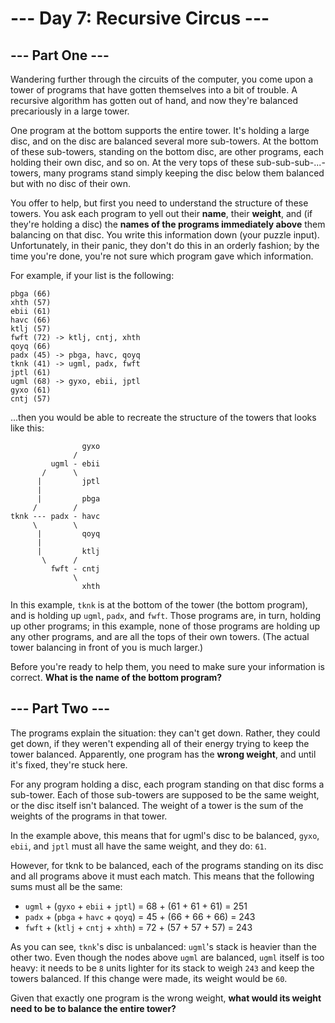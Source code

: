 # --- Day 7: Recursive Circus ---

## --- Part One ---

Wandering further through the circuits of the computer, you come upon a tower of programs that have gotten themselves
into a bit of trouble. A recursive algorithm has gotten out of hand, and now they're balanced precariously in a large
tower.

One program at the bottom supports the entire tower. It's holding a large disc, and on the disc are balanced several
more sub-towers. At the bottom of these sub-towers, standing on the bottom disc, are other programs, each holding their
own disc, and so on. At the very tops of these sub-sub-sub-...-towers, many programs stand simply keeping the disc below
them balanced but with no disc of their own.

You offer to help, but first you need to understand the structure of these towers. You ask each program to yell out
their **name**, their **weight**, and (if they're holding a disc) the **names of the programs immediately above** them
balancing on that disc. You write this information down (your puzzle input). Unfortunately, in their panic, they don't
do this in an orderly fashion; by the time you're done, you're not sure which program gave which information.

For example, if your list is the following:

```
pbga (66)
xhth (57)
ebii (61)
havc (66)
ktlj (57)
fwft (72) -> ktlj, cntj, xhth
qoyq (66)
padx (45) -> pbga, havc, qoyq
tknk (41) -> ugml, padx, fwft
jptl (61)
ugml (68) -> gyxo, ebii, jptl
gyxo (61)
cntj (57)
```

...then you would be able to recreate the structure of the towers that looks like this:

```
                gyxo
              /     
         ugml - ebii
       /      \     
      |         jptl
      |        
      |         pbga
     /        /
tknk --- padx - havc
     \        \
      |         qoyq
      |             
      |         ktlj
       \      /     
         fwft - cntj
              \     
                xhth
```

In this example, `tknk` is at the bottom of the tower (the bottom program), and is holding up `ugml`, `padx`,
and `fwft`. Those programs are, in turn, holding up other programs; in this example, none of those programs are holding
up any other programs, and are all the tops of their own towers. (The actual tower balancing in front of you is much
larger.)

Before you're ready to help them, you need to make sure your information is correct. **What is the name of the bottom
program?**

## --- Part Two ---

The programs explain the situation: they can't get down. Rather, they could get down, if they weren't expending all of
their energy trying to keep the tower balanced. Apparently, one program has the **wrong weight**, and until it's fixed,
they're stuck here.

For any program holding a disc, each program standing on that disc forms a sub-tower. Each of those sub-towers are
supposed to be the same weight, or the disc itself isn't balanced. The weight of a tower is the sum of the weights of
the programs in that tower.

In the example above, this means that for ugml's disc to be balanced, `gyxo`, `ebii`, and `jptl` must all have the same
weight, and they do: `61`.

However, for tknk to be balanced, each of the programs standing on its disc and all programs above it must each match.
This means that the following sums must all be the same:

- `ugml` + (`gyxo` + `ebii` + `jptl`) = 68 + (61 + 61 + 61) = 251
- `padx` + (`pbga` + `havc` + `qoyq`) = 45 + (66 + 66 + 66) = 243
- `fwft` + (`ktlj` + `cntj` + `xhth`) = 72 + (57 + 57 + 57) = 243

As you can see, `tknk`'s disc is unbalanced: `ugml`'s stack is heavier than the other two. Even though the nodes
above `ugml` are balanced, `ugml` itself is too heavy: it needs to be `8` units lighter for its stack to weigh `243` and
keep the towers balanced. If this change were made, its weight would be `60`.

Given that exactly one program is the wrong weight, **what would its weight need to be to balance the entire tower?**